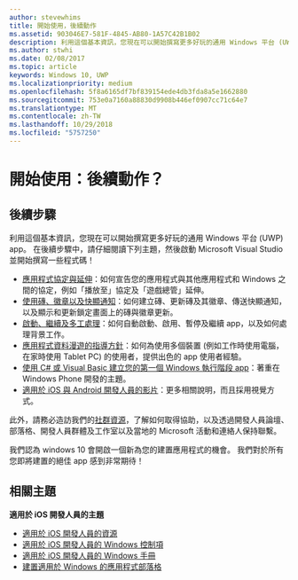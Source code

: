 ```yaml
---
author: stevewhims
title: 開始使用，後續動作
ms.assetid: 903046E7-581F-4845-AB80-1A57C42B1B02
description: 利用這個基本資訊，您現在可以開始撰寫更多好玩的通用 Windows 平台 (UWP) 應用程式。
ms.author: stwhi
ms.date: 02/08/2017
ms.topic: article
keywords: Windows 10, UWP
ms.localizationpriority: medium
ms.openlocfilehash: 5f8a6165df7bf839154ede4db3fda8a5e1662880
ms.sourcegitcommit: 753e0a7160a88830d9908b446ef0907cc71c64e7
ms.translationtype: MT
ms.contentlocale: zh-TW
ms.lasthandoff: 10/29/2018
ms.locfileid: "5757250"
---
```

# <a name="getting-started-what-next"></a>開始使用：後續動作？


## <a name="next-steps"></a>後續步驟

利用這個基本資訊，您現在可以開始撰寫更多好玩的通用 Windows 平台 (UWP) app。 在後續步驟中，請仔細閱讀下列主題，然後啟動 Microsoft Visual Studio 並開始撰寫一些程式碼！

-   [應用程式協定與延伸](https://msdn.microsoft.com/library/windows/apps/hh464906)：如何宣告您的應用程式與其他應用程式和 Windows 之間的協定，例如「播放至」協定及「遊戲總管」延伸。
-   [使用磚、徽章以及快顯通知](https://msdn.microsoft.com/library/windows/apps/xaml/hh868259)：如何建立磚、更新磚及其徽章、傳送快顯通知，以及顯示和更新鎖定畫面上的磚與徽章更新。
-   [啟動、繼續及多工處理](https://msdn.microsoft.com/library/windows/apps/hh770837)：如何自動啟動、啟用、暫停及繼續 app，以及如何處理背景工作。
-   [應用程式資料漫遊的指導方針](https://msdn.microsoft.com/library/windows/apps/hh465094)：如何為使用多個裝置 (例如工作時使用電腦，在家時使用 Tablet PC) 的使用者，提供出色的 app 使用者經驗。
-   [使用 C# 或 Visual Basic 建立您的第一個 Windows 執行階段 app](http://go.microsoft.com/fwlink/p/?LinkID=394138)：著重在 Windows Phone 開發的主題。
-   [適用於 iOS 與 Android 開發人員的影片](https://msdn.microsoft.com/library/windows/apps/dn393982)：更多相關說明，而且採用視覺方式。

此外，請務必造訪我們的[社群資源](https://developer.microsoft.com/en-us/windows/support)，了解如何取得協助，以及透過開發人員論壇、部落格、開發人員群體及工作室以及當地的 Microsoft 活動和連絡人保持聯繫。

我們認為 windows 10 會開啟一個新為您的建置應用程式的機會。 我們對於所有您即將建置的絕佳 app 感到非常期待！

## <a name="related-topics"></a>相關主題

**適用於 iOS 開發人員的主題**
* [適用於 iOS 開發人員的資源](https://msdn.microsoft.com/library/windows/apps/jj945493)
* [適用於 iOS 開發人員的 Windows 控制項](https://msdn.microsoft.com/library/windows/apps/dn263255)
* [適用於 iOS 開發人員的 Windows 手冊](https://msdn.microsoft.com/library/windows/apps/dn263256)
* [建置適用於 Windows 的應用程式部落格](https://blogs.windows.com/buildingapps/2016/01/27/visual-studio-walkthrough-for-ios-developers/)
